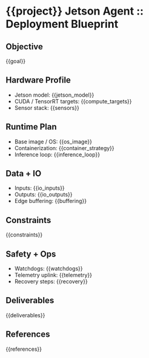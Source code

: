 # {{project}} Jetson Agent :: Deployment Blueprint

## Objective
{{goal}}

## Hardware Profile
- Jetson model: {{jetson_model}}
- CUDA / TensorRT targets: {{compute_targets}}
- Sensor stack: {{sensors}}

## Runtime Plan
- Base image / OS: {{os_image}}
- Containerization: {{container_strategy}}
- Inference loop: {{inference_loop}}

## Data + IO
- Inputs: {{io_inputs}}
- Outputs: {{io_outputs}}
- Edge buffering: {{buffering}}

## Constraints
{{constraints}}

## Safety + Ops
- Watchdogs: {{watchdogs}}
- Telemetry uplink: {{telemetry}}
- Recovery steps: {{recovery}}

## Deliverables
{{deliverables}}

## References
{{references}}
